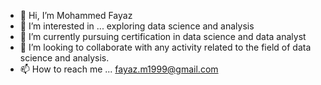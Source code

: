 - 👋 Hi, I’m Mohammed Fayaz
- 👀 I’m interested in ... exploring data science and analysis
- 🌱 I’m currently pursuing certification in data science and data analyst
- 💞️ I’m looking to collaborate with any activity related to the field of data science and analysis.
- 📫 How to reach me ... fayaz.m1999@gmail.com

<!---
fayazmohd/fayazmohd is a ✨ special ✨ repository because its `README.md` (this file) appears on your GitHub profile.
You can click the Preview link to take a look at your changes.

--->
